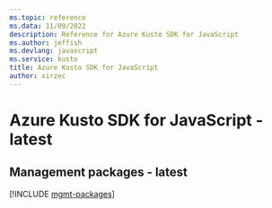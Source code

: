 ```yaml
---
ms.topic: reference
ms.data: 11/09/2022
description: Reference for Azure Kusto SDK for JavaScript
ms.author: jeffish
ms.devlang: javascript
ms.service: kusto
title: Azure Kusto SDK for JavaScript
author: xirzec
---
```

# Azure Kusto SDK for JavaScript - latest

## Management packages - latest
[!INCLUDE [mgmt-packages](kusto-mgmt-index.md)]